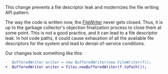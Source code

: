 This change prevents a file descriptor leak and modernizes the file writing API pattern.

The way the code is written now, the [FileWriter](https://docs.oracle.com/javase/8/docs/api/java/io/FileWriter.html) never gets closed. Thus, it is up to the garbage collector's objection finalization process to close them at some point. This is not a good practice, and it can lead to a file descriptor leak. In hot code paths, it could cause exhaustion of all the available file descriptors for the system and lead to denial-of-service conditions.

Our changes look something like this:

```diff
-  BufferedWriter writer = new BufferedWriter(new FileWriter(f));
+  BufferedWriter writer = Files.newBufferedWriter(f.toPath());
```
